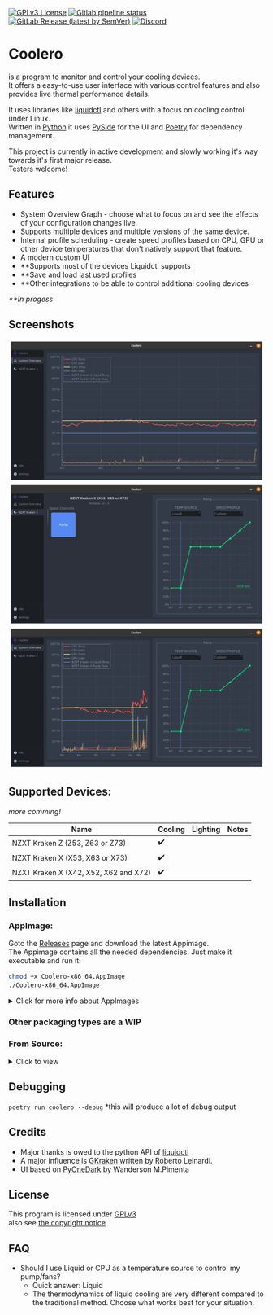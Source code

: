 [![GPLv3 License](https://img.shields.io/badge/License-GPL%20v3-blue.svg?logo=gnu)](https://opensource.org/licenses/)
[![Gitlab pipeline status](https://img.shields.io/gitlab/pipeline-status/codifryed/coolero?branch=main&label=pipeline&logo=gitlab)](https://gitlab.com/codifryed/coolero/pipelines)
[![GitLab Release (latest by SemVer)](https://img.shields.io/gitlab/v/release/30707566?sort=semver&logo=gitlab)](https://gitlab.com/codifryed/coolero/pipelines)
[![Discord](https://img.shields.io/discord/908873022105079848?&logo=discord)](https://discord.gg/MbcgUFAfhV)

# Coolero

is a program to monitor and control your cooling devices.  
It offers a easy-to-use user interface with various control features and also provides live thermal performance details.

It uses libraries like
[liquidctl](https://github.com/liquidctl/liquidctl) and others with a focus on cooling control under Linux.  
Written in [Python](https://www.python.org/) it uses [PySide](https://wiki.qt.io/Qt_for_Python) for the UI
and [Poetry](https://python-poetry.org/) for dependency management.

This project is currently in active development and slowly working it's way towards it's first major release.  
Testers welcome!

## Features

- System Overview Graph - choose what to focus on and see the effects of your configuration changes live.
- Supports multiple devices and multiple versions of the same device.
- Internal profile scheduling - create speed profiles based on CPU, GPU or other device temperatures that don't natively
  support that feature.
- A modern custom UI
- **Supports most of the devices Liquidctl supports
- **Save and load last used profiles
- **Other integrations to be able to control additional cooling devices

_**In progess_

## Screenshots

![Open Overview](screenshots/open-overview.png)
![Speed Channel](screenshots/speed-channel.png)
![Overview Customer Profile](screenshots/overview-custom-profile.png)

## Supported Devices:

*more comming!*

| Name | Cooling | Lighting | Notes |
|------|---------|----------|-------|
| NZXT Kraken Z (Z53, Z63 or Z73) | :heavy_check_mark: |  | |
| NZXT Kraken X (X53, X63 or X73) | :heavy_check_mark: |  | |
| NZXT Kraken X (X42, X52, X62 and X72) | :heavy_check_mark: |  | |

## Installation

### AppImage:

Goto the [Releases](https://gitlab.com/codifryed/coolero/-/releases) page and download the latest Appimage.  
The Appimage contains all the needed dependencies. Just make it executable and run it:
```bash
chmod +x Coolero-x86_64.AppImage
./Coolero-x86_64.AppImage
```
<details>
<summary>Click for more info about AppImages</summary>

<a href="https://appimage.org/">AppImage Website</a><br>

For improved desktop integration:
<ul>
    <li><a href="https://github.com/TheAssassin/AppImageLauncher">AppImageLauncher</a></li>
    <li><a href="https://github.com/probonopd/go-appimage/blob/master/src/appimaged/README.md">appimaged</a></li>
</ul>
</details>

### Other packaging types are a WIP

### From Source:

<details>
<summary>Click to view</summary>

#### Requirements:

* Linux
* [Python 3.9](https://www.python.org/)
    * including the python3.9-dev package (may already be installed)
* System packages:

  Ubuntu: ```sudo apt install libusb-1.0-0 curl python3.9-virtualenv python3.9-venv build-essential libgl1-mesa-dev```
    * Specifically:
        * LibUSB 1.0 (libusb-1.0, libusb-1.0-0, or libusbx from your system package manager)
        * curl
        * python3-virtualenv  (or python3.9-virtualenv)
        * python3-venv  (or python3.9-venv)
        * Packages needed to build Qt applications:
            * build-essential
            * libgl1-mesa-dev
* [Poetry](https://python-poetry.org/) -
    * run `curl -sSL https://raw.githubusercontent.com/python-poetry/poetry/master/install-poetry.py | python3 -`
    * run `poetry --version` to make sure poetry works
    * if needed, add `$HOME/.local/bin` to your PATH to execute poetry easily - `export PATH=$HOME/.local/bin:$PATH`
    * if Python 3.9 is not your default python installation, then run `poetry env use python3.9` to give poetry access

#### How:

* Clone the Repo `git clone git@gitlab.com:codifryed/coolero.git`
* Install the dependencies:
    ```bash
    cd coolero
    poetry install
    ```
* run it: `poetry run coolero`

</details>

## Debugging

`poetry run coolero --debug`
*this will produce a lot of debug output

## Credits

* Major thanks is owed to the python API of [liquidctl](https://github.com/liquidctl/liquidctl)  
* A major influence is [GKraken](https://gitlab.com/leinardi/gkraken) written by Roberto Leinardi.  
* UI based on [PyOneDark](https://github.com/Wanderson-Magalhaes/PyOneDark_Qt_Widgets_Modern_GUI) by Wanderson M.Pimenta

## License

This program is licensed under [GPLv3](COPYING.txt)  
also see [the copyright notice](COPYRIGHT.md)

## FAQ

- Should I use Liquid or CPU as a temperature source to control my pump/fans?
    - Quick answer: Liquid
    - The thermodynamics of liquid cooling are very different compared to the traditional method. Choose what works best
      for your situation.
